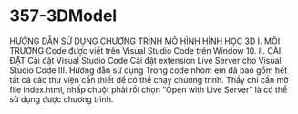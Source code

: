 # 357-3DModel
HƯỚNG DẪN SỬ DỤNG
CHƯƠNG TRÌNH MÔ HÌNH HÌNH HỌC 3D
I.  MÔI TRƯỜNG
Code được viết trên Visual Studio Code trên Window 10.
II. CÀI ĐẶT
Cài đặt Visual Studio Code
Cài đặt extension Live Server cho Visual Studio Code
III. Hướng dẫn sử dụng
	Trong code nhóm em đã bao gồm hết tất cả các thư viện cần thiết để có thể chạy chương trình. Thầy chỉ cần mở file index.html, nhấp chuột phải rồi chọn “Open with Live Server” là có thể sử dụng được chương trình.
